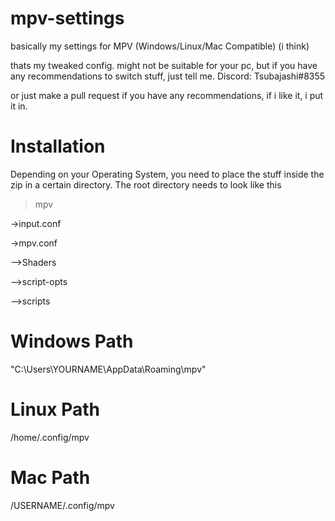 # mpv-settings
basically my settings for MPV (Windows/Linux/Mac Compatible) (i think)

thats my tweaked config.
might not be suitable for your pc, but if you have any recommendations to switch stuff, just tell me.
Discord: Tsubajashi#8355

or just make a pull request if you have any recommendations, if i like it, i put it in.

# Installation
Depending on your Operating System, you need to place the stuff inside the zip in a certain directory.
The root directory needs to look like this
>mpv

->input.conf

->mpv.conf

-->Shaders

-->script-opts

-->scripts


# Windows Path
"C:\Users\YOURNAME\AppData\Roaming\mpv"

# Linux Path
/home/.config/mpv

# Mac Path
/USERNAME/.config/mpv
